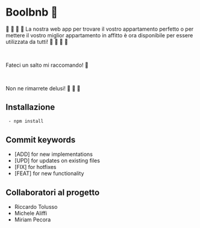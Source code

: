 # Boolbnb :department_store:

:tada: :tada: :tada: :tada: La nostra web app per trovare il vostro appartamento perfetto o per mettere il vostro miglior appartamento in affitto è ora disponibile per essere utilizzata da tutti! :tada: :tada: :tada: :tada:

<br>

Fateci un salto mi raccomando! :department_store:

<br>

Non ne rimarrete delusi! :muscle: :muscle: :muscle:



## Installazione

```bash
 - npm install
```

## Commit keywords

- [ADD] for new implementations
- [UPD] for updates on existing files
- [FIX] for hotfixes
- [FEAT] for new functionality

## Collaboratori al progetto

- Riccardo Tolusso
- Michele Aliffi
- Miriam Pecora
